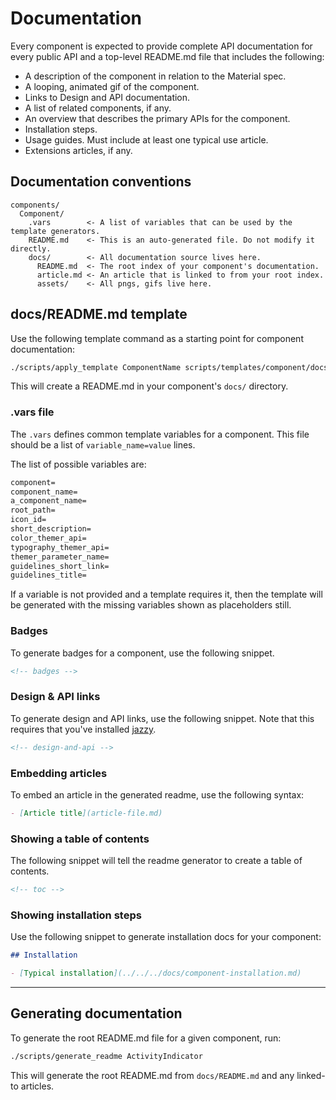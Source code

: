 # Documentation

Every component is expected to provide complete API documentation for every public API and a
top-level README.md file that includes the following:

- A description of the component in relation to the Material spec.
- A looping, animated gif of the component.
- Links to Design and API documentation.
- A list of related components, if any.
- An overview that describes the primary APIs for the component.
- Installation steps.
- Usage guides. Must include at least one typical use article.
- Extensions articles, if any.

## Documentation conventions

```
components/
  Component/
    .vars        <- A list of variables that can be used by the template generators.
    README.md    <- This is an auto-generated file. Do not modify it directly.
    docs/        <- All documentation source lives here.
      README.md  <- The root index of your component's documentation.
      article.md <- An article that is linked to from your root index.
      assets/    <- All pngs, gifs live here.
```

## docs/README.md template

Use the following template command as a starting point for component documentation:

```bash
./scripts/apply_template ComponentName scripts/templates/component/docs/README.md.template components/ComponentName/docs/README.md
```

This will create a README.md in your component's `docs/` directory.

### .vars file

The `.vars` defines common template variables for a component. This file should be a list of
`variable_name=value` lines.

The list of possible variables are:

```markdown
component=
component_name=
a_component_name=
root_path=
icon_id=
short_description=
color_themer_api=
typography_themer_api=
themer_parameter_name=
guidelines_short_link=
guidelines_title=
```

If a variable is not provided and a template requires it, then the template will be generated with
the missing variables shown as placeholders still.

### Badges

To generate badges for a component, use the following snippet.

```markdown
<!-- badges -->
```

### Design & API links

To generate design and API links, use the following snippet. Note that this requires that you've
installed [jazzy](https://github.com/realm/jazzy).

```markdown
<!-- design-and-api -->
```

### Embedding articles

To embed an article in the generated readme, use the following syntax:

```markdown
- [Article title](article-file.md)
```

### Showing a table of contents

The following snippet will tell the readme generator to create a table of contents.

```markdown
<!-- toc -->
```

### Showing installation steps

Use the following snippet to generate installation docs for your component:

```markdown
## Installation

- [Typical installation](../../../docs/component-installation.md)
```

- - -

## Generating documentation

To generate the root README.md file for a given component, run:

```bash
./scripts/generate_readme ActivityIndicator
```

This will generate the root README.md from `docs/README.md` and any linked-to articles.
